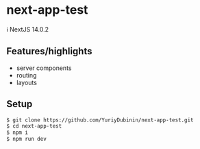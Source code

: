 # next-app-test

ℹ️ NextJS 14.0.2

## Features/highlights

- server components
- routing
- layouts


## Setup

```bash
$ git clone https://github.com/YuriyDubinin/next-app-test.git
$ cd next-app-test
$ npm i
$ npm run dev
```

